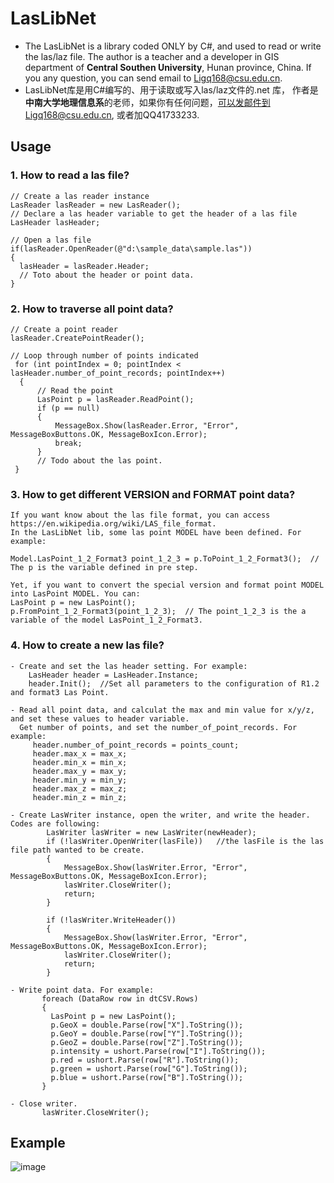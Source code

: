 # LasLibNet
* The LasLibNet is a library coded ONLY by C#, and used to read or write the las/laz file.  The author is a teacher and a developer in GIS department of **Central Southen University**, Hunan province, China. If you any question, you can send email to Ligq168@csu.edu.cn.
* LasLibNet库是用C#编写的、用于读取或写入las/laz文件的.net 库， 作者是**中南大学地理信息系**的老师，如果你有任何问题，可以发邮件到Ligq168@csu.edu.cn, 或者加QQ41733233.

## Usage
### 1. How to read a las file? 
    // Create a las reader instance
    LasReader lasReader = new LasReader();
    // Declare a las header variable to get the header of a las file
    LasHeader lasHeader;
    
    // Open a las file
    if(lasReader.OpenReader(@"d:\sample_data\sample.las"))
    {
      lasHeader = lasReader.Header;
      // Toto about the header or point data.
    }  
   
### 2. How to traverse all point data? 

    // Create a point reader
    lasReader.CreatePointReader();
            
    // Loop through number of points indicated
     for (int pointIndex = 0; pointIndex < lasHeader.number_of_point_records; pointIndex++)
      {
          // Read the point
          LasPoint p = lasReader.ReadPoint();
          if (p == null)
          {
              MessageBox.Show(lasReader.Error, "Error", MessageBoxButtons.OK, MessageBoxIcon.Error);
              break;
          }
          // Todo about the las point.
     }
     
### 3. How to get different VERSION and FORMAT point data?
    If you want know about the las file format, you can access https://en.wikipedia.org/wiki/LAS_file_format.
    In the LasLibNet lib, some las point MODEL have been defined. For example:
    
    Model.LasPoint_1_2_Format3 point_1_2_3 = p.ToPoint_1_2_Format3();  // The p is the variable defined in pre step.
    
    Yet, if you want to convert the special version and format point MODEL into LasPoint MODEL. You can:
    LasPoint p = new LasPoint(); 
    p.FromPoint_1_2_Format3(point_1_2_3);  // The point_1_2_3 is the a variable of the model LasPoint_1_2_Format3.
    
### 4. How to create a new las file?
    - Create and set the las header setting. For example:
        LasHeader header = LasHeader.Instance;
        header.Init();  //Set all parameters to the configuration of R1.2 and format3 Las Point.
      
    - Read all point data, and calculat the max and min value for x/y/z, and set these values to header variable. 
      Get number of points, and set the number_of_point_records. For example:
         header.number_of_point_records = points_count;
         header.max_x = max_x;
         header.min_x = min_x;
         header.max_y = max_y;
         header.min_y = min_y;
         header.max_z = max_z;
         header.min_z = min_z;
             
    - Create LasWriter instance, open the writer, and write the header. Codes are following:
            LasWriter lasWriter = new LasWriter(newHeader);
            if (!lasWriter.OpenWriter(lasFile))   //the lasFile is the las file path wanted to be create.
            {
                MessageBox.Show(lasWriter.Error, "Error", MessageBoxButtons.OK, MessageBoxIcon.Error);
                lasWriter.CloseWriter();
                return;
            }

            if (!lasWriter.WriteHeader())
            {
                MessageBox.Show(lasWriter.Error, "Error", MessageBoxButtons.OK, MessageBoxIcon.Error);
                lasWriter.CloseWriter();
                return;
            }
            
    - Write point data. For example:
           foreach (DataRow row in dtCSV.Rows)
           {
             LasPoint p = new LasPoint();
             p.GeoX = double.Parse(row["X"].ToString());
             p.GeoY = double.Parse(row["Y"].ToString());
             p.GeoZ = double.Parse(row["Z"].ToString());
             p.intensity = ushort.Parse(row["I"].ToString());
             p.red = ushort.Parse(row["R"].ToString());
             p.green = ushort.Parse(row["G"].ToString());
             p.blue = ushort.Parse(row["B"].ToString());
           }
           
    - Close writer.
           lasWriter.CloseWriter();
   
## Example
   ![image](https://github.com/LiDarDev/laslib.net/blob/main/Images/GUI.jpg)
